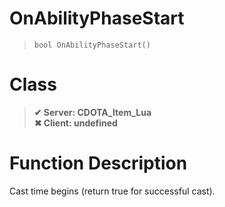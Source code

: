 # OnAbilityPhaseStart
> `bool OnAbilityPhaseStart()`
# Class
> __✔ Server: CDOTA_Item_Lua__  
> __✖ Client: undefined__  
# Function Description
Cast time begins (return true for successful cast).
